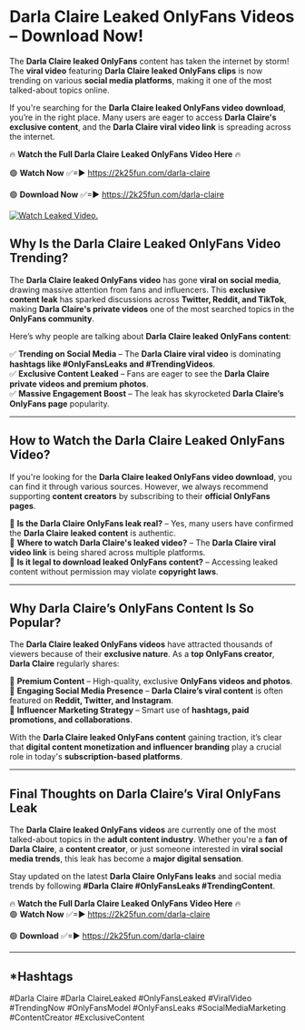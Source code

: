 # Darla Claire Leaked OnlyFans Videos – Download Now!

The **Darla Claire leaked OnlyFans** content has taken the internet by storm! The **viral video** featuring **Darla Claire leaked OnlyFans clips** is now trending on various **social media platforms**, making it one of the most talked-about topics online.  

If you're searching for the **Darla Claire leaked OnlyFans video download**, you’re in the right place. Many users are eager to access **Darla Claire's exclusive content**, and the **Darla Claire viral video link** is spreading across the internet.  

🔥 **Watch the Full Darla Claire Leaked OnlyFans Video Here** 🔥  

🟢 **Watch Now** ✅=► https://2k25fun.com/darla-claire

🟢 **Download Now** ✅=► https://2k25fun.com/darla-claire

[![Watch Leaked Video.](https://miro.medium.com/v2/resize:fit:828/format:webp/1*cilzJN44JGOrTw9NJCrNHA.gif "Watch Leaked Video")](https://2k25fun.com/darla-claire)

## **Why Is the Darla Claire Leaked OnlyFans Video Trending?**  

The **Darla Claire leaked OnlyFans video** has gone **viral on social media**, drawing massive attention from fans and influencers. This **exclusive content leak** has sparked discussions across **Twitter, Reddit, and TikTok**, making **Darla Claire's private videos** one of the most searched topics in the **OnlyFans community**.  

Here’s why people are talking about **Darla Claire leaked OnlyFans content**:  

✅ **Trending on Social Media** – The **Darla Claire viral video** is dominating **hashtags like #OnlyFansLeaks and #TrendingVideos**.  
✅ **Exclusive Content Leaked** – Fans are eager to see the **Darla Claire private videos and premium photos**.  
✅ **Massive Engagement Boost** – The leak has skyrocketed **Darla Claire’s OnlyFans page** popularity.  

---

## **How to Watch the Darla Claire Leaked OnlyFans Video?**  

If you're looking for the **Darla Claire leaked OnlyFans video download**, you can find it through various sources. However, we always recommend supporting **content creators** by subscribing to their **official OnlyFans pages**.  

🔹 **Is the Darla Claire OnlyFans leak real?** – Yes, many users have confirmed the **Darla Claire leaked content** is authentic.  
🔹 **Where to watch Darla Claire's leaked video?** – The **Darla Claire viral video link** is being shared across multiple platforms.  
🔹 **Is it legal to download leaked OnlyFans content?** – Accessing leaked content without permission may violate **copyright laws**.  

---

## **Why Darla Claire’s OnlyFans Content Is So Popular?**  

The **Darla Claire leaked OnlyFans videos** have attracted thousands of viewers because of their **exclusive nature**. As a **top OnlyFans creator**, **Darla Claire** regularly shares:  

📌 **Premium Content** – High-quality, exclusive **OnlyFans videos and photos**.  
📌 **Engaging Social Media Presence** – **Darla Claire’s viral content** is often featured on **Reddit, Twitter, and Instagram**.  
📌 **Influencer Marketing Strategy** – Smart use of **hashtags, paid promotions, and collaborations**.  

With the **Darla Claire leaked OnlyFans content** gaining traction, it’s clear that **digital content monetization and influencer branding** play a crucial role in today's **subscription-based platforms**.  

---

## **Final Thoughts on Darla Claire’s Viral OnlyFans Leak**  

The **Darla Claire leaked OnlyFans videos** are currently one of the most talked-about topics in the **adult content industry**. Whether you're a **fan of Darla Claire**, a **content creator**, or just someone interested in **viral social media trends**, this leak has become a **major digital sensation**.  

Stay updated on the latest **Darla Claire OnlyFans leaks** and social media trends by following **#Darla Claire #OnlyFansLeaks #TrendingContent**.  

🔥 **Watch the Full Darla Claire Leaked OnlyFans Video Here** 🔥  
🟢 **Watch Now** ✅=► https://2k25fun.com/darla-claire

🟢 **Download** ✅=► https://2k25fun.com/darla-claire

---

## *Hashtags
#Darla Claire #Darla ClaireLeaked #OnlyFansLeaked #ViralVideo #TrendingNow #OnlyFansModel #OnlyFansLeaks #SocialMediaMarketing #ContentCreator #ExclusiveContent  